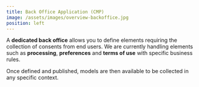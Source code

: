 ```yaml
---
title: Back Office Application (CMP)
image: /assets/images/overview-backoffice.jpg
position: left
---
```


A **dedicated back office** allows you to define elements requiring the collection of consents from end users.
We are currently handling elements such as **processing**, **preferences** and **terms of use** with specific business rules.  

Once defined and published, models are then available to be collected in any specific context.
